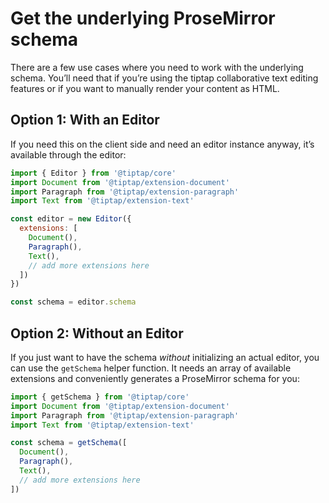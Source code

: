 # Get the underlying ProseMirror schema

There are a few use cases where you need to work with the underlying schema. You’ll need that if you’re using the tiptap collaborative text editing features or if you want to manually render your content as HTML.

## Option 1: With an Editor
If you need this on the client side and need an editor instance anyway, it’s available through the editor:

```js
import { Editor } from '@tiptap/core'
import Document from '@tiptap/extension-document'
import Paragraph from '@tiptap/extension-paragraph'
import Text from '@tiptap/extension-text'

const editor = new Editor({
  extensions: [
    Document(),
    Paragraph(),
    Text(),
    // add more extensions here
  ])
})

const schema = editor.schema
```

## Option 2: Without an Editor
If you just want to have the schema *without* initializing an actual editor, you can use the `getSchema` helper function. It needs an array of available extensions and conveniently generates a ProseMirror schema for you:

```js
import { getSchema } from '@tiptap/core'
import Document from '@tiptap/extension-document'
import Paragraph from '@tiptap/extension-paragraph'
import Text from '@tiptap/extension-text'

const schema = getSchema([
  Document(),
  Paragraph(),
  Text(),
  // add more extensions here
])
```
